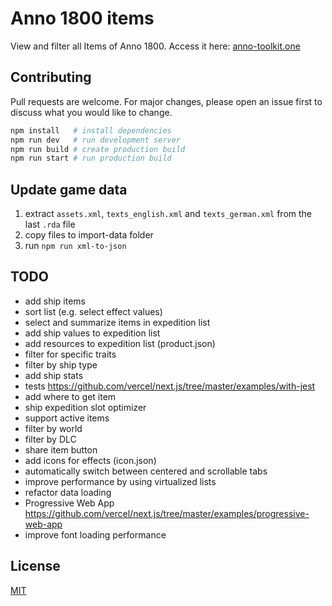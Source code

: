 # Anno 1800 items

View and filter all Items of Anno 1800. Access it here: [anno-toolkit.one](https://anno-toolkit.one/)

## Contributing

Pull requests are welcome. For major changes, please open an issue first to discuss what you would like to change.

```bash
npm install   # install dependencies
npm run dev   # run development server
npm run build # create production build
npm run start # run production build
```

## Update game data

1. extract `assets.xml`, `texts_english.xml` and `texts_german.xml` from the last `.rda` file
2. copy files to import-data folder
3. run `npm run xml-to-json`

## TODO

- add ship items
- sort list (e.g. select effect values)
- select and summarize items in expedition list
- add ship values to expedition list
- add resources to expedition list (product.json)
- filter for specific traits
- filter by ship type
- add ship stats
- tests https://github.com/vercel/next.js/tree/master/examples/with-jest
- add where to get item
- ship expedition slot optimizer
- support active items
- filter by world
- filter by DLC
- share item button
- add icons for effects (icon.json)
- automatically switch between centered and scrollable tabs
- improve performance by using virtualized lists
- refactor data loading
- Progressive Web App https://github.com/vercel/next.js/tree/master/examples/progressive-web-app
- improve font loading performance

## License

[MIT](https://choosealicense.com/licenses/mit/)
